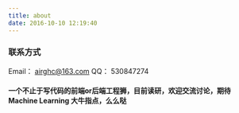 ```yaml
---
title: about
date: 2016-10-10 12:19:40
---
```

### 联系方式
Email： airghc@163.com
QQ： 530847274

#### 一个不止于写代码的前端or后端工程狮，目前读研，欢迎交流讨论，期待Machine Learning 大牛指点，么么哒
